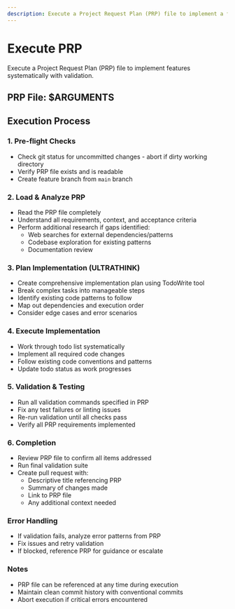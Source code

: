 ```yaml
---
description: Execute a Project Request Plan (PRP) file to implement a feature with validation
---
```


# Execute PRP

Execute a Project Request Plan (PRP) file to implement features systematically with validation.

## PRP File: $ARGUMENTS

## Execution Process

### 1. Pre-flight Checks

- Check git status for uncommitted changes - abort if dirty working directory
- Verify PRP file exists and is readable
- Create feature branch from `main` branch

### 2. Load & Analyze PRP

- Read the PRP file completely
- Understand all requirements, context, and acceptance criteria
- Perform additional research if gaps identified:
  - Web searches for external dependencies/patterns
  - Codebase exploration for existing patterns
  - Documentation review

### 3. Plan Implementation (ULTRATHINK)

- Create comprehensive implementation plan using TodoWrite tool
- Break complex tasks into manageable steps
- Identify existing code patterns to follow
- Map out dependencies and execution order
- Consider edge cases and error scenarios

### 4. Execute Implementation

- Work through todo list systematically
- Implement all required code changes
- Follow existing code conventions and patterns
- Update todo status as work progresses

### 5. Validation & Testing

- Run all validation commands specified in PRP
- Fix any test failures or linting issues
- Re-run validation until all checks pass
- Verify all PRP requirements implemented

### 6. Completion

- Review PRP file to confirm all items addressed
- Run final validation suite
- Create pull request with:
  - Descriptive title referencing PRP
  - Summary of changes made
  - Link to PRP file
  - Any additional context needed

### Error Handling

- If validation fails, analyze error patterns from PRP
- Fix issues and retry validation
- If blocked, reference PRP for guidance or escalate

### Notes

- PRP file can be referenced at any time during execution
- Maintain clean commit history with conventional commits
- Abort execution if critical errors encountered
